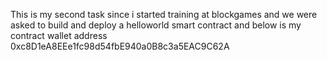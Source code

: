 This is my second task since i started training at blockgames and we were asked to build and deploy a helloworld smart contract and below is my contract wallet address
0xc8D1eA8EEe1fc98d54fbE940a0B8c3a5EAC9C62A
